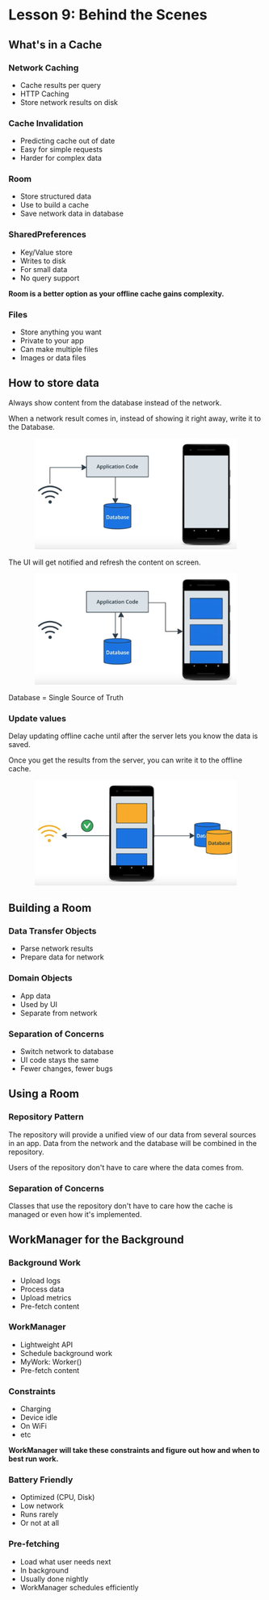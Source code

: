 # Lesson 9: Behind the Scenes

## What's in a Cache

### Network Caching 

* Cache results per query
* HTTP Caching
* Store network results on disk

### Cache Invalidation

* Predicting cache out of date
* Easy for simple requests
* Harder for complex data

### Room

* Store structured data
* Use to build a cache
* Save network data in database

### SharedPreferences

* Key/Value store
* Writes to disk
* For small data
* No query support

**Room is a better option as your offline cache gains complexity.**

### Files

* Store anything you want
* Private to your app
* Can make multiple files
* Images or data files

## How to store data

Always show content from the database instead of the network.

When a network result comes in, instead of showing it right away, write it to the Database. 

<p align="center">
<img src="images/9.1.png" alt="drawing" width="400"/>
</p>

The UI will get notified and refresh the content on screen.

<p align="center">
<img src="images/9.2.png" alt="drawing" width="400"/>
</p>

Database = Single Source of Truth

<div style="page-break-after: always;"></div>

### Update values

Delay updating offline cache until after the server lets you know the data is saved. 

Once you get the results from the server, you can write it to the offline cache.

<p align="center">
<img src="images/9.3.png" alt="drawing" width="400"/>
</p>

## Building a Room

### Data Transfer Objects

* Parse network results
* Prepare data for network

### Domain Objects

* App data
* Used by UI
* Separate from network

### Separation of Concerns

* Switch network to database
* UI code stays the same
* Fewer changes, fewer bugs

<div style="page-break-after: always;"></div>

## Using a Room

### Repository Pattern

The repository will provide a unified view of our data from several sources in an app. Data from the network and the database will be combined in the repository. 

Users of the repository don't have to care where the data comes from.

### Separation of Concerns

Classes that use the repository don't have to care how the cache is managed or even how it's implemented. 

## WorkManager for the Background

### Background Work

* Upload logs
* Process data
* Upload metrics
* Pre-fetch content

### WorkManager

* Lightweight API
* Schedule background work
* MyWork: Worker()
* Pre-fetch content

### Constraints

* Charging
* Device idle
* On WiFi
* etc

**WorkManager will take these constraints and figure out how and when to best run work.**

### Battery Friendly

* Optimized (CPU, Disk)
* Low network
* Runs rarely
* Or not at all

### Pre-fetching

* Load what user needs next
* In background
* Usually done nightly
* WorkManager schedules efficiently

